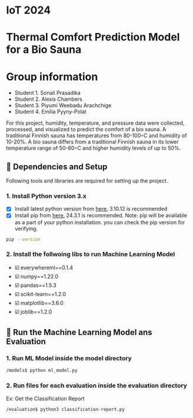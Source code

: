 
# IoT 2024
# Thermal Comfort Prediction Model for a Bio Sauna
# Group information
* Student 1. Sonali Prasadika
* Student 2. Alexis Chambers
* Student 3. Piyumi Weebadu Arachchige
* Student 4. Emilia Pyyny-Polat

For this project, humidity, temperature, and pressure data were collected, processed, and visualized to predict the comfort of a bio sauna. A traditional Finnish sauna has temperatures from 80-100◦C and humidity of 10-20%. A bio sauna differs from a traditional Finnish sauna in its lower temperature range of 50-60◦C and higher humidity levels of up to 50%. 

## 🔗 Dependencies and Setup

Following tools and libraries are required for setting up the project. 
### 1. Install Python version 3.x

- [x]  Install latest python version from [here.](https://www.python.org) 3.10.12 is recommended 
- [x]  Install pip from [here.](https://pip.pypa.io/en/stable/installation/) 24.3.1 is recommended.
Note: pip will be available as a part of your python installation. you can check the pip version for verifying.
```bash
pip --version
```
### 2. Install the follwoing libs to run Machine Learning Model
- ☑️ everywhereml==0.1.4
- ☑️ numpy==1.22.0
- ☑️ pandas==1.5.3
- ☑️ scikit-learn==1.2.0
- ☑️ matplotlib==3.6.0
- ☑️ joblib==1.2.0

## 🔗 Run the Machine Learning Model ans Evaluation
### 1. Run ML Model inside the model directory
```bash
/models$ python ml_model.py 
```
### 2. Run files for each evaluation inside the evaluation directory
Ex: Get the Classification Report
```bash
/evaluation$ python3 classification-report.py 
```
